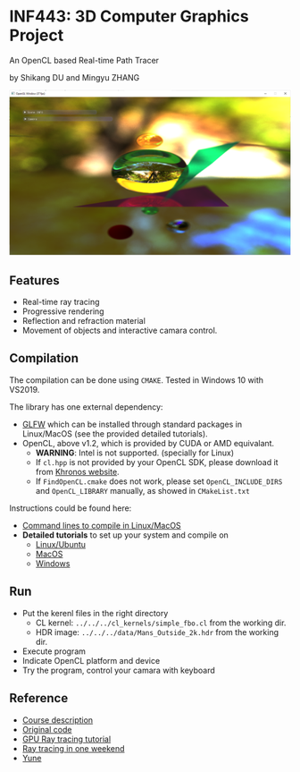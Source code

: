 # INF443: 3D Computer Graphics Project
An OpenCL based Real-time Path Tracer

by Shikang DU and Mingyu ZHANG

![demo](image_2020-06-08_19-19-42.png)

## Features

- Real-time ray tracing
- Progressive rendering
- Reflection and refraction material
- Movement of objects and interactive camara control.

## Compilation

The compilation can be done using  `CMAKE`. Tested in Windows 10 with VS2019.


The library has one external dependency: 
- [GLFW](https://www.glfw.org/) which can be installed through standard packages in Linux/MacOS (see the provided detailed tutorials).
- OpenCL, above v1.2, which is provided by CUDA or AMD equivalant. 
  - **WARNING**: Intel is not supported. (specially for Linux)
  - If `cl.hpp` is not provided by your OpenCL SDK, please download it from [Khronos website](https://www.khronos.org/registry/OpenCL/api/2.1/cl.hpp).
  - If `FindOpenCL.cmake` does not work, please set `OpenCL_INCLUDE_DIRS` and `OpenCL_LIBRARY` manually, as showed in `CMakeList.txt`

Instructions could be found here:
* [Command lines to compile in Linux/MacOS](doc/compilation.md#command_line)
* **Detailed tutorials** to set up your system and compile on
  * [Linux/Ubuntu](doc/compilation.md#Ubuntu)
  * [MacOS](doc/compilation.md#MacOS)
  * [Windows](doc/visual_studio.md)

## Run
- Put the kerenl files in the right directory
  - CL kernel: `../../../cl_kernels/simple_fbo.cl` from the working dir.
  - HDR image: `../../../data/Mans_Outside_2k.hdr` from the working dir.
- Execute program
- Indicate OpenCL platform and device
- Try the program, control your camara with keyboard 

## Reference
* [Course description](https://moodle.polytechnique.fr/course/view.php?id=7745)
* [Original code](https://github.com/drohmer/inf443_vcl)
* [GPU Ray tracing tutorial](http://raytracey.blogspot.com/2015/10/gpu-path-tracing-tutorial-1-drawing.html)
* [Ray tracing in one weekend](https://raytracing.github.io/books/RayTracingInOneWeekend.html)
* [Yune](https://github.com/gallickgunner/Yune)
